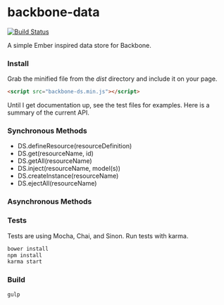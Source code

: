 backbone-data
=============

[![Build Status](https://travis-ci.org/skaterdav85/backbone-data.svg)](https://travis-ci.org/skaterdav85/backbone-data)

A simple Ember inspired data store for Backbone.

### Install

Grab the minified file from the _dist_ directory and include it on your page.

```html
<script src="backbone-ds.min.js"></script>
```

Until I get documentation up, see the test files for examples. Here is a summary of the current API.

### Synchronous Methods

* DS.defineResource(resourceDefinition)
* DS.get(resourceName, id)
* DS.getAll(resourceName)
* DS.inject(resourceName, model(s))
* DS.createInstance(resourceName)
* DS.ejectAll(resourceName)

### Asynchronous Methods



### Tests

Tests are using Mocha, Chai, and Sinon. Run tests with karma.

```js
bower install
npm install
karma start
```

### Build

```
gulp
```